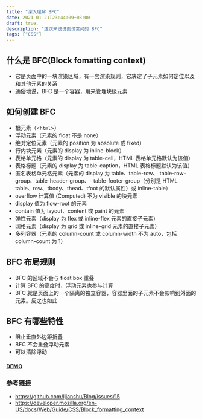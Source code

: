 ```yaml
---
title: "深入理解 BFC"
date: 2021-01-21T23:44:09+08:00
draft: true，
description: "这次来说说面试常问的 BFC"
tags: ["CSS"]
---
```


## 什么是 BFC(Block fomatting context)
  - 它是页面中的一块渲染区域，有一套渲染规则，它决定了子元素如何定位以及和其他元素的关系
  - 通俗地说，BFC 是一个容器，用来管理块级元素
## 如何创建 BFC
  - 根元素（<`html`>）
  - 浮动元素（元素的 float 不是 none）
  - 绝对定位元素（元素的 position 为 absolute 或 fixed）
  - 行内块元素（元素的 display 为 inline-block）
  - 表格单元格（元素的 display 为 table-cell，HTML 表格单元格默认为该值）
  - 表格标题（元素的 display 为 table-caption，HTML 表格标题默认为该值）
  - 匿名表格单元格元素（元素的 display 为 table、table-row、 table-row-group、table-header-group、- table-footer-group（分别是 HTML table、row、tbody、thead、tfoot 的默认属性）或 inline-table）
  - overflow 计算值 (Computed) 不为 visible 的块元素
  - display 值为 flow-root 的元素
  - contain 值为 layout、content 或 paint 的元素
  - 弹性元素（display 为 flex 或 inline-flex 元素的直接子元素）
  - 网格元素（display 为 grid 或 inline-grid 元素的直接子元素）
  - 多列容器（元素的 column-count 或 column-width 不为 auto，包括 column-count 为 1）
## BFC 布局规则
  - BFC 的区域不会与 float box 重叠
  - 计算 BFC 的高度时，浮动元素也参与计算
  - BFC 就是页面上的一个隔离的独立容器，容器里面的子元素不会影响到外面的元素。反之也如此
## BFC 有哪些特性
  - 阻止垂直外边距折叠
  - BFC 不会重叠浮动元素
  - 可以清除浮动
#### [DEMO](https://codepen.io/coolfe/pen/WNGWRQQ)
###  参考链接
  - https://github.com/ljianshu/Blog/issues/15
  - https://developer.mozilla.org/en-US/docs/Web/Guide/CSS/Block_formatting_context



